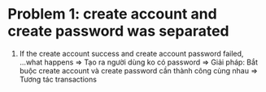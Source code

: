 # Problem 1: create account and create password was separated

1. If the create account success and create account password failed, ...what happens
   => Tạo ra người dùng ko có password
   => Giải pháp: Bắt buộc create account và create password cần thành công cùng nhau
   => Tương tác transactions
